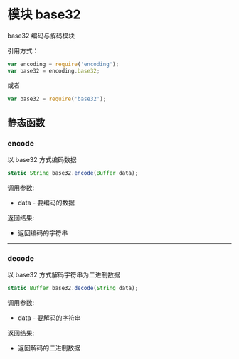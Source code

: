 # 模块 base32
base32 编码与解码模块

引用方式：
```JavaScript
var encoding = require('encoding');
var base32 = encoding.base32;
```
或者
```JavaScript
var base32 = require('base32');
```
## 静态函数
        
### encode
以 base32 方式编码数据
```JavaScript
static String base32.encode(Buffer data);
```

调用参数:
* data - 要编码的数据

返回结果:
* 返回编码的字符串

--------------------------
### decode
以 base32 方式解码字符串为二进制数据
```JavaScript
static Buffer base32.decode(String data);
```

调用参数:
* data - 要解码的字符串

返回结果:
* 返回解码的二进制数据

